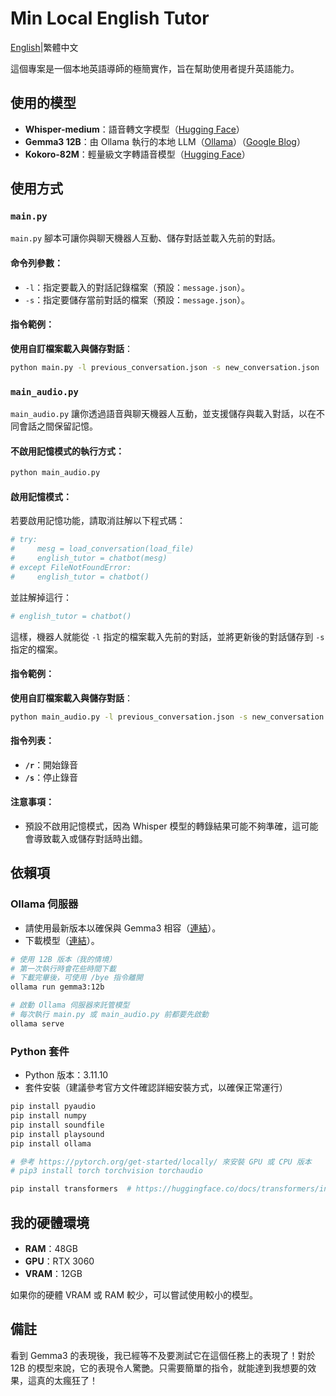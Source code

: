 # Min Local English Tutor

[English](./README.md)|繁體中文

這個專案是一個本地英語導師的極簡實作，旨在幫助使用者提升英語能力。  

## 使用的模型  
* **Whisper-medium**：語音轉文字模型（[Hugging Face](https://huggingface.co/openai/whisper-medium)）  
* **Gemma3 12B**：由 Ollama 執行的本地 LLM（[Ollama](https://ollama.com/library/gemma3)）（[Google Blog](https://blog.google/technology/developers/gemma-3/)）  
* **Kokoro-82M**：輕量級文字轉語音模型（[Hugging Face](https://huggingface.co/hexgrad/Kokoro-82M)）  

## 使用方式  
### `main.py`  

`main.py` 腳本可讓你與聊天機器人互動、儲存對話並載入先前的對話。  

#### 命令列參數：  
- `-l`：指定要載入的對話記錄檔案（預設：`message.json`）。  
- `-s`：指定要儲存當前對話的檔案（預設：`message.json`）。  

#### 指令範例：  
**使用自訂檔案載入與儲存對話**：  
```bash  
python main.py -l previous_conversation.json -s new_conversation.json  
```  

### `main_audio.py`  

`main_audio.py` 讓你透過語音與聊天機器人互動，並支援儲存與載入對話，以在不同會話之間保留記憶。  

#### 不啟用記憶模式的執行方式：  
```bash  
python main_audio.py  
```  

#### 啟用記憶模式：  
若要啟用記憶功能，請取消註解以下程式碼：  

```python  
# try:  
#     mesg = load_conversation(load_file)  
#     english_tutor = chatbot(mesg)  
# except FileNotFoundError:  
#     english_tutor = chatbot()  
```  

並註解掉這行：  

```python  
# english_tutor = chatbot()  
```  

這樣，機器人就能從 `-l` 指定的檔案載入先前的對話，並將更新後的對話儲存到 `-s` 指定的檔案。  

#### 指令範例：  
**使用自訂檔案載入與儲存對話**：  
```bash  
python main_audio.py -l previous_conversation.json -s new_conversation.json  
```  

#### 指令列表：  
- **`/r`**：開始錄音  
- **`/s`**：停止錄音  

#### 注意事項：  
- 預設不啟用記憶模式，因為 Whisper 模型的轉錄結果可能不夠準確，這可能會導致載入或儲存對話時出錯。  

## 依賴項  

### Ollama 伺服器  
* 請使用最新版本以確保與 Gemma3 相容（[連結](https://ollama.com/)）。  
* 下載模型（[連結](https://ollama.com/library/gemma3)）。  

```bash  
# 使用 12B 版本（我的情境）  
# 第一次執行時會花些時間下載  
# 下載完畢後，可使用 /bye 指令離開  
ollama run gemma3:12b  

# 啟動 Ollama 伺服器來託管模型  
# 每次執行 main.py 或 main_audio.py 前都要先啟動  
ollama serve  
```  

### Python 套件  
* Python 版本：3.11.10  
* 套件安裝（建議參考官方文件確認詳細安裝方式，以確保正常運行）  
```bash  
pip install pyaudio  
pip install numpy  
pip install soundfile  
pip install playsound  
pip install ollama  

# 參考 https://pytorch.org/get-started/locally/ 來安裝 GPU 或 CPU 版本  
# pip3 install torch torchvision torchaudio  

pip install transformers  # https://huggingface.co/docs/transformers/installation  
```  

## 我的硬體環境  
* **RAM**：48GB  
* **GPU**：RTX 3060  
* **VRAM**：12GB  

如果你的硬體 VRAM 或 RAM 較少，可以嘗試使用較小的模型。  

## 備註  
看到 Gemma3 的表現後，我已經等不及要測試它在這個任務上的表現了！對於 12B 的模型來說，它的表現令人驚艷。只需要簡單的指令，就能達到我想要的效果，這真的太瘋狂了！

